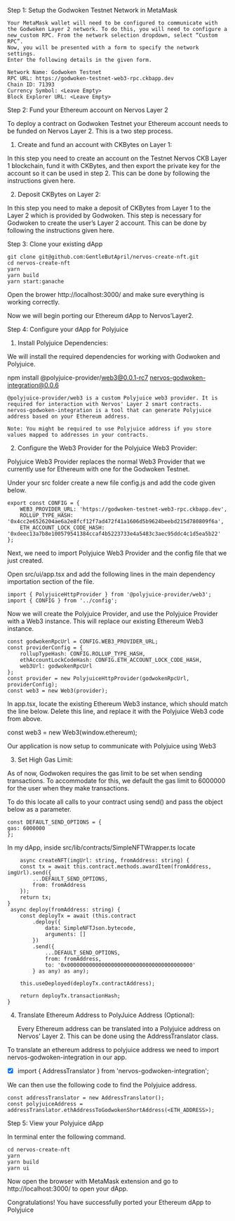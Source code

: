 

Step 1: Setup the Godwoken Testnet Network in MetaMask

    Your MetaMask wallet will need to be configured to communicate with the Godwoken Layer 2 network. To do this, you will need to configure a new custom RPC. From the network selection dropdown, select “Custom RPC”.
    Now, you will be presented with a form to specify the network settings.
    Enter the following details in the given form.


```
Network Name: Godwoken Testnet
RPC URL: https://godwoken-testnet-web3-rpc.ckbapp.dev
Chain ID: 71393
Currency Symbol: <Leave Empty>
Block Explorer URL: <Leave Empty>
```

Step 2: Fund your Ethereum account on Nervos Layer 2

To deploy a contract on Godwoken Testnet your Ethereum account needs to be funded on Nervos Layer 2. This is a two step process.

1. Create and fund an account with CKBytes on Layer 1:

In this step you need to create an account on the Testnet Nervos CKB Layer 1 blockchain, fund it with CKBytes, and then export the private key for the account so it can be used in step 2. This can be done by following the instructions given here.

2. Deposit CKBytes on Layer 2:

In this step you need to make a deposit of CKBytes from Layer 1 to the Layer 2 which is provided by Godwoken. This step is necessary for Godwoken to create the user’s Layer 2 account. This can be done by following the instructions given here.


Step 3: Clone your existing dApp


```
git clone git@github.com:GentleButApril/nervos-create-nft.git
cd nervos-create-nft
yarn
yarn build
yarn start:ganache
```



 Open the brower http://localhost:3000/ and make sure everything is working correctly.

Now we will begin porting our Ethereum dApp to Nervos’Layer2.

Step 4: Configure your dApp for Polyjuice

1. Install Polyjuice Dependencies:

We will install the required dependencies for working with Godwoken and Polyjuice.

npm install @polyjuice-provider/web3@0.0.1-rc7 nervos-godwoken-integration@0.0.6

    @polyjuice-provider/web3 is a custom Polyjuice web3 provider. It is required for interaction with Nervos' Layer 2 smart contracts.
    nervos-godwoken-integration is a tool that can generate Polyjuice address based on your Ethereum address.

    Note: You might be required to use Polyjuice address if you store values mapped to addresses in your contracts.

2. Configure the Web3 Provider for the Polyjuice Web3 Provider:

Polyjuice Web3 Provider replaces the normal Web3 Provider that we currently use for Ethereum with one for the Godwoken Testnet.

Under your src folder create a new file config.js and add the code given below.


```
export const CONFIG = {
    WEB3_PROVIDER_URL: 'https://godwoken-testnet-web3-rpc.ckbapp.dev',
    ROLLUP_TYPE_HASH: '0x4cc2e6526204ae6a2e8fcf12f7ad472f41a1606d5b9624beebd215d780809f6a',
    ETH_ACCOUNT_LOCK_CODE_HASH: '0xdeec13a7b8e100579541384ccaf4b5223733e4a5483c3aec95ddc4c1d5ea5b22'
};
```


Next, we need to import Polyjuice Web3 Provider and the config file that we just created.

Open src/ui/app.tsx and add the following lines in the main dependency importation section of the file.


```
import { PolyjuiceHttpProvider } from '@polyjuice-provider/web3';
import { CONFIG } from '../config';
```


Now we will create the Polyjuice Provider, and use the Polyjuice Provider with a Web3 instance. This will replace our existing Ethereum Web3 instance.


```
const godwokenRpcUrl = CONFIG.WEB3_PROVIDER_URL;
const providerConfig = {
    rollupTypeHash: CONFIG.ROLLUP_TYPE_HASH,
    ethAccountLockCodeHash: CONFIG.ETH_ACCOUNT_LOCK_CODE_HASH,
    web3Url: godwokenRpcUrl
};
const provider = new PolyjuiceHttpProvider(godwokenRpcUrl, providerConfig);
const web3 = new Web3(provider);
```


In app.tsx, locate the existing Ethereum Web3 instance, which should match the line below. Delete this line, and replace it with the Polyjuice Web3 code from above.

const web3 = new Web3(window.ethereum);

Our application is now setup to communicate with Polyjuice using Web3

3. Set High Gas Limit:

As of now, Godwoken requires the gas limit to be set when sending transactions. To accommodate for this, we default the gas limit to 6000000 for the user when they make transactions.

To do this locate all calls to your contract using send() and pass the object below as a parameter.


```
const DEFAULT_SEND_OPTIONS = {
gas: 6000000
};
```


In my dApp, inside src/lib/contracts/SimpleNFTWrapper.ts locate
        
        async createNFT(imgUrl: string, fromAddress: string) {
        const tx = await this.contract.methods.awardItem(fromAddress, imgUrl).send({
            ...DEFAULT_SEND_OPTIONS,
            from: fromAddress
        });
        return tx;
    }
     async deploy(fromAddress: string) {
        const deployTx = await (this.contract
            .deploy({
                data: SimpleNFTJson.bytecode,
                arguments: []
            })
            .send({
                ...DEFAULT_SEND_OPTIONS,
                from: fromAddress,
                to: '0x0000000000000000000000000000000000000000'
            } as any) as any);

        this.useDeployed(deployTx.contractAddress);

        return deployTx.transactionHash;
    }

4. Translate Ethereum Address to PolyJuice Address (Optional):

    Every Ethereum address can be translated into a Polyjuice address on Nervos’ Layer 2. This can be done using the AddressTranslator class.

To translate an ethereum address to polyjuice address we need to import nervos-godwoken-integration in our app.

- [x] import { AddressTranslator } from 'nervos-godwoken-integration';

We can then use the following code to find the Polyjuice address.


```
const addressTranslator = new AddressTranslator();
const polyjuiceAddress = addressTranslator.ethAddressToGodwokenShortAddress(<ETH_ADDRESS>);
```

Step 5: View your Polyjuice dApp

In terminal enter the following command.


```
cd nervos-create-nft
yarn
yarn build
yarn ui
```


Now open the browser with MetaMask extension and go to http://localhost:3000/ to open your dApp.

Congratulations! You have successfully ported your Ethereum dApp to Polyjuice 
